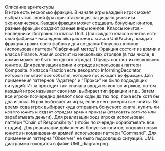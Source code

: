 Описание архитектуры\
В игре есть несколько фракций. В начале игры 
каждый игрок может выбрать тип своей фракции: 
атакующая, защищающаяся или экономическая. 
Каждая фракция может создавать бонусных юнитов, 
разные фракции создают разные виды юнитов.
Классы юнитов - наследники абстракного класса 
Unit. Для каждого класса юнитов есть своя 
фабрика - наследник абстрактоного класса 
UnitFactory, каждая фракция хранит свою фабрику 
для создания бонусных юнитов (использован 
паттерн "Фабричный метод"). Фракция состоит 
из армии и класса Finance. Армия состоит из 
нескольких отрядов (в том числе, в армии может 
не быть ни одного отряда). Отряды состоят из 
нескольких юнитов. Для реализации армии и 
отрядов использован паттерн Composite. У класса 
Fraction есть декоратор InformingDecorator, 
который печатает все события, которые 
происходят во фракции. Для применения паттернов 
"Адаптер" и "Прокси" не было подходящих ситуаций. 
Игра проходит так: сначала вводится кол-во игроков, 
потом каждый игрок называет свое имя, выбирает тип 
фракции и т.д.. Затем все игроки поочередно делают 
свои ходы до тех пор, пока есть хотя бы два игрока.
Игрок выбывает из игры, если у него умерли все юниты.
Во время хода игрок выбирает куда отправить 
бонусного юнита, купить ли нового юнита и 
отдает отрядам армии приказы (атаковать кого-то или
зарабатывать деньги).
Для реализации хода игрока использован паттерн 
"Chain of Responsibility" (чтобы по очереди 
обрабатывать все стадии). Для реализации добавления 
бонусных юнитов, покупки новых юнитов и командования 
армией использован паттерн "Command". Для применения 
паттерна "Observer" не было подходящих ситуаций. 
UML диаграмма находится в файле UML_diagram.png